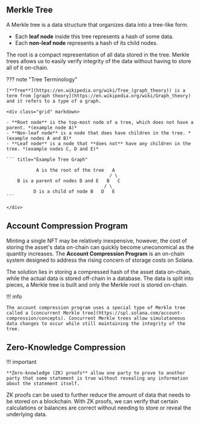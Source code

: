 ## Merkle Tree

A Merkle tree is a data structure that organizes data into a tree-like form.

- Each **leaf node** inside this tree represents a hash of some data.
- Each **non-leaf node** represents a hash of its child nodes.

The root is a compact representation of all data stored in the tree. Merkle trees allows us to easily verify integrity of the data without having to store all of it on-chain.

??? note "Tree Terminology"

    [**Tree**](https://en.wikipedia.org/wiki/Tree_(graph_theory)) is a term from [graph theory](https://en.wikipedia.org/wiki/Graph_theory) and it refers to a type of a graph.

    <div class="grid" markdown>

    - **Root node** is the top-most node of a tree, which does not have a parent. *(example node A)*
    - **Non-leaf node** is a node that does have children in the tree. *(example nodes A and B)*
    - **Leaf node** is a node that **does not** have any children in the tree. *(example nodes C, D and E)*

    ``` title="Example Tree Graph"

               A is the root of the tree   A
                                          / \
        B is a parent of nodes D and E   B   C
                                        / \
              D is a child of node B   D   E
    ```

    </div>


## Account Compression Program

Minting a single NFT may be relatively inexpensive, however, the cost of storing the asset's data on-chain can quickly become uneconomical as the quantity increases. The **Account Compression Program** is an on-chain system designed to address the rising concern of storage costs on Solana.

The solution lies in storing a compressed hash of the asset data on-chain, while the actual data is stored off-chain in a database.  The data is split into pieces, a Merkle tree is built and only the Merkle root is stored on-chain.

!!! info

    The account compression program uses a special type of Merkle tree called a [concurrent Merkle tree](https://spl.solana.com/account-compression/concepts). Concurrent Merkle trees allow simulataneous data changes to occur while still maintaining the integrity of the tree.

## Zero-Knowledge Compression

!!! important

    **Zero-knowledge (ZK) proofs** allow one party to prove to another party that some statement is true without revealing any information about the statement itself.

ZK proofs can be used to further reduce the amount of data that needs to be stored on a blockchain. With ZK proofs, we can verify that certain calculations or balances are correct without needing to store or reveal the underlying data.
